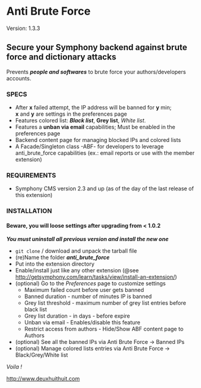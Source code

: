 # Anti Brute Force #

Version: 1.3.3

## Secure your Symphony backend against brute force and dictionary attacks ##

Prevents ***people and softwares*** to brute force your authors/developers accounts.  

### SPECS ###

- After **x** failed attempt, the IP address will be banned for **y** min;  
  **x** and **y** are settings in the preferences page 
- Features colored list: ***Black list***, **Grey list**, *White list*.
- Features a **unban via email** capabilities; Must be enabled in the preferences page
- Backend content page for managing blocked IPs and colored lists
- A Facade/Singleton class -ABF- for developers to leverage anti_brute_force capabilities
  (ex.: email reports or use with the member extension)

### REQUIREMENTS ###

- Symphony CMS version 2.3 and up (as of the day of the last release of this extension)

### INSTALLATION ###

#### Beware, you will loose settings after upgrading from < 1.0.2 ####
***You must uninstall all previous version and install the new one***

- `git clone` / download and unpack the tarball file
- (re)Name the folder ***anti_brute_force***
- Put into the extension directory
- Enable/install just like any other extension (@see <http://getsymphony.com/learn/tasks/view/install-an-extension/>)
- (optional) Go to the *Preferences* page to customize settings
	- Maximum failed count before user gets banned
	- Banned duration - number of minutes IP is banned
	- Grey list threshold - maximum number of grey list entries before black list
	- Grey list duration - in days - before expire
	- Unban via email - Enables/disable this feature
	- Restrict access from authors - Hide/Show ABF content page to Authors
- (optional) See all the banned IPs via Anti Brute Force -> Banned IPs
- (optional) Manage colored lists entries via Anti Brute Force -> Black/Grey/White list

*Voila !*

http://www.deuxhuithuit.com
 